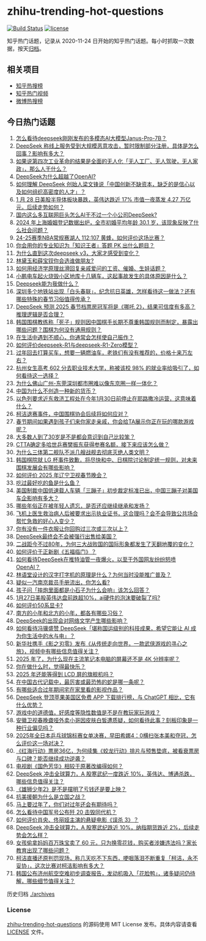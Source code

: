 # zhihu-trending-hot-questions

[![Build Status](https://github.com/justjavac/zhihu-trending-hot-questions/workflows/ci/badge.svg?branch=master)](https://github.com/justjavac/zhihu-trending-hot-questions/actions)
[![license](https://img.shields.io/github/license/justjavac/zhihu-trending-hot-questions)](https://github.com/justjavac/zhihu-trending-hot-questions/blob/master/LICENSE)

知乎热门话题，记录从 2020-11-24
日开始的知乎热门话题。每小时抓取一次数据，按天[归档](./archives)。

## 相关项目

- [知乎热搜榜](https://github.com/justjavac/zhihu-trending-top-search)
- [知乎热门视频](https://github.com/justjavac/zhihu-trending-hot-video)
- [微博热搜榜](https://github.com/justjavac/weibo-trending-hot-search)

## 今日热门话题

<!-- BEGIN -->
<!-- 最后更新时间 Tue Jan 28 2025 15:18:01 GMT+0800 (China Standard Time) -->

1. [怎么看待deepseek刚刚发布的多模态AI大模型Janus-Pro-7B？](https://www.zhihu.com/question/10723192745)
1. [DeepSeek 称线上服务受到大规模恶意攻击，暂时限制部分注册，具体是怎么回事？影响有多大？](https://www.zhihu.com/question/10738460595)
1. [如果说第四次工业革命的结果是全面的无人化「无人工厂、无人驾驶，无人家政」，那么人干什么？](https://www.zhihu.com/question/646858416)
1. [DeepSeek为什么超越了OpenAI?](https://www.zhihu.com/question/10714706736)
1. [如何理解 DeepSeek 创始人梁文锋说「中国创新不缺资本，缺乏的是信心以及如何组织高密度的人才」？](https://www.zhihu.com/question/10697407514)
1. [1 月 28 日美股半导体板块暴跌，英伟达跌近 17% 市值一夜蒸发 4.27 万亿元，后续走势如何？](https://www.zhihu.com/question/10737601618)
1. [国内这么多互联网巨头怎么AI干不过一个小公司DeepSeek?](https://www.zhihu.com/question/10664846993)
1. [2024 年上海婚姻登记数据出炉，全市初婚平均年龄 30.1 岁，该现象反映了什么社会问题？](https://www.zhihu.com/question/10592736092)
1. [24-25赛季NBA常规赛湖人 112:107 黄蜂，如何评价这场比赛？](https://www.zhihu.com/question/10742887556)
1. [你会用你的专业知识为「知识王者」答题 PK 出什么题目？](https://www.zhihu.com/question/10618460331)
1. [为什么直到这次deepseek v3，大家才感受到变化？](https://www.zhihu.com/question/10653264073)
1. [林黛玉和薛宝钗你会选谁做朋友?](https://www.zhihu.com/question/9954882717)
1. [如何用经济学原理丝滑回复亲戚爱问的工资、催婚、生娃话题？](https://www.zhihu.com/question/10193626890)
1. [小鹏电车起火烧毁小区地库十几辆车，这起事故发生的具体原因是什么？](https://www.zhihu.com/question/10525159802)
1. [Deepseek能为我做什么？](https://www.zhihu.com/question/9461620400)
1. [深圳多个地铁站出现「白头春联」，纪念抗日英雄，怎样看待这一做法？还有哪些特殊的春节习俗值得传承？](https://www.zhihu.com/question/10592268941)
1. [DeepSeek 预测 2025 春节档票房冠军将是《哪吒 2》，结果可信度有多高？推理逻辑是否合理？](https://www.zhihu.com/question/10685003200)
1. [韩国围棋教练称「死子」规则因中国棋手长期不尊重韩国规则而制定，暴露出哪些问题？围棋为何没有通用规则？](https://www.zhihu.com/question/10694360662)
1. [在生活中遇到不顺心，你通常会怎样使自己振作？](https://www.zhihu.com/question/10126466806)
1. [如何评价deepseek-R1与deepseek-R1-Zero模型？](https://www.zhihu.com/question/10175007563)
1. [过年回去打算买车，想要一辆燃油车，老铁们有没有推荐的，价格十来万左右？](https://www.zhihu.com/question/9052564376)
1. [杭州女生高考 602 分去职业技术大学，称被该校 98% 的就业率给吸引了，如何看待这一选择？](https://www.zhihu.com/question/662342256)
1. [为什么佛山广州-东莞深圳都市圈难以像东京圈一样一体化？](https://www.zhihu.com/question/626067308)
1. [中国为什么不创造一种新的货币？](https://www.zhihu.com/question/10064539206)
1. [以色列要求近东救济工程处在今年1月30日前停止在耶路撒冷运营，这意味着什么？](https://www.zhihu.com/question/10586245415)
1. [柯洁退赛事件，中国围棋协会后续将如何应对？](https://www.zhihu.com/question/10402641966)
1. [春节期间如果遇到孩子们来你家走亲戚，你会给TA展示你正在玩的哪款游戏呢？](https://www.zhihu.com/question/10702588242)
1. [大多数人到了30岁是不是都会意识到自己比较笨？](https://www.zhihu.com/question/9428411658)
1. [CTTA确定多哈世乒赛樊振东获得参赛名额，接下来应该怎么做？](https://www.zhihu.com/question/10625559113)
1. [为什么三体第二舰队不派几艘战舰去彻底灭绝人类文明？](https://www.zhihu.com/question/8342504670)
1. [韩国棋院就 LG 杯事件致歉，将尽快和中、日棋院讨论制定统一规则，对未来围棋发展会有哪些影响？](https://www.zhihu.com/question/10744126951)
1. [如何评价 2025 年辽宁卫视春节晚会？](https://www.zhihu.com/question/10701248623)
1. [吃过最好吃的鱼是什么鱼？](https://www.zhihu.com/question/334848608)
1. [美国制裁中国低速载人车辆「三蹦子」初步裁定标准已出，中国三蹦子对美国车企影响有多大？](https://www.zhihu.com/question/10664696998)
1. [哪些年俗正在被年轻人遗忘，是否还应继续继承和发扬？](https://www.zhihu.com/question/10083302843)
1. [飞机上医生救治病人后被要求出示执业证书，这合理吗？会不会导致公共场合帮忙急救的好心人变少？](https://www.zhihu.com/question/10683598634)
1. [你有没有一件衣服让你回购过三次或三次以上？](https://www.zhihu.com/question/645985594)
1. [DeepSeek最终会不会被强行出售给美国？](https://www.zhihu.com/question/10606867681)
1. [二战距今不过80年，为何三大战败国的国际形象都发生了天翻地覆的变化？](https://www.zhihu.com/question/10304150547)
1. [如何评价于正新剧《五福临门》？](https://www.zhihu.com/question/10543590015)
1. [如何看待DeepSeek在推特油管一夜爆火，以至于外国网友纷纷怒喷OpenAI？](https://www.zhihu.com/question/10621583864)
1. [林语堂设计的汉字打字机的原理是什么？为何当时没能推广普及？](https://www.zhihu.com/question/27060526)
1. [疑似一汽南京裁员手册流出，你怎么看?](https://www.zhihu.com/question/10333647735)
1. [孩子问「摔炮里面都是小石子为什么会响」该怎么回答？](https://www.zhihu.com/question/10381552153)
1. [1月27日美股英伟达盘前跌超10%，ai硬件的泡沫要破裂了吗?](https://www.zhihu.com/question/10700344033)
1. [如何评价50系显卡?](https://www.zhihu.com/question/9155824275)
1. [南方的小年和北方的小年，都各有哪些习俗？](https://www.zhihu.com/question/9767133336)
1. [DeepSeek的出现会对网络文学产生哪些影响？](https://www.zhihu.com/question/10702673242)
1. [如何看待冯骥盛赞 DeepSeek「堪称国运级别的科技成果，希望它能让 AI 成为你生活中的水与电」？](https://www.zhihu.com/question/10657018877)
1. [新华社携手《影之刃零》发布《从传统走向世界，一款武侠游戏的寻心之旅》，视频中有哪些信息值得关注？](https://www.zhihu.com/question/10620006729)
1. [2025 年了，为什么现在主流笔记本电脑的屏幕还不是 4K 分辨率呢？](https://www.zhihu.com/question/9929400255)
1. [你在做什么时，觉得最快乐？](https://www.zhihu.com/question/660922011)
1. [2025 年还能等得到 LCD 屏的旗舰机吗？](https://www.zhihu.com/question/9431408601)
1. [在中国古代记载中，最厉害或最恐怖的蛇是哪一条呢？](https://www.zhihu.com/question/9977591017)
1. [有哪些适合过年期间宅在家里看的影视作品？](https://www.zhihu.com/question/10603716565)
1. [DeepSeek 登顶苹果美国区免费 APP 下载排行榜，与 ChatGPT 相比，它有什么优势？](https://www.zhihu.com/question/10669048245)
1. [游戏中的道德值，好感度等隐性数值是不是在教玩家玩游戏？](https://www.zhihu.com/question/10565193181)
1. [安徽卫视春晚聋哑外卖小哥因皮肤白皙遭质疑，如何看待此事？刻板印象是一种行业偏见吗？](https://www.zhihu.com/question/10615828831)
1. [2025年全日本乒乓球锦标赛女单决赛，早田希娜4：0横扫张本美和夺冠，怎么评价这一场对决？](https://www.zhihu.com/question/10601010665)
1. [《红海行动》票房36亿，为何续集《蛟龙行动》排片与预售垫底，被看衰票房与口碑？能否继续成功逆袭？](https://www.zhihu.com/question/10393929161)
1. [电视剧《国色芳华》相较于原著改编得如何？](https://www.zhihu.com/question/8981661406)
1. [DeepSeek 冲击全球算力，A 股寒武纪一度跌近 10%，英伟达、博通杀跌，哪些信息值得关注？](https://www.zhihu.com/question/10679070766)
1. [《雄狮少年2》是不是摆明了亏钱还是要上映？](https://www.zhihu.com/question/6943151190)
1. [抗美援朝为什么是立国之战？](https://www.zhihu.com/question/633214743)
1. [马上要过年了，你们对过年还会有期待吗？](https://www.zhihu.com/question/8588071276)
1. [怎么看待中国军号公布歼 20 击毁同代机？](https://www.zhihu.com/question/667342670)
1. [如何评价肖央、佟丽娅主演的悬疑电影《误杀 3》？](https://www.zhihu.com/question/8022975790)
1. [DeepSeek 冲击全球算力，A 股寒武纪跌近 10%，纳指期货跌近 2%，后续走势会怎么样？](https://www.zhihu.com/question/10672632484)
1. [女孩偷拿妈妈百万珠宝卖了 60 元，只为换零花钱，购买者涉嫌违法吗？家长教育出现了哪些问题？](https://www.zhihu.com/question/10512557516)
1. [柯洁直播还原判罚现场，称几天吃不下东西，哽咽落泪不断重复「柯洁，永不妥协」，这次比赛对柯洁影响有多大？](https://www.zhihu.com/question/10664355691)
1. [韩国公布济州航空空难初步调查报告，发动机吸入「花脸鸭」，诸多疑问仍待解，哪些细节值得关注？](https://www.zhihu.com/question/10664942855)

<!-- END -->

历史归档 [./archives](./archives)

### License

[zhihu-trending-hot-questions](https://github.com/justjavac/zhihu-trending-hot-questions)
的源码使用 MIT License 发布。具体内容请查看 [LICENSE](./LICENSE) 文件。
